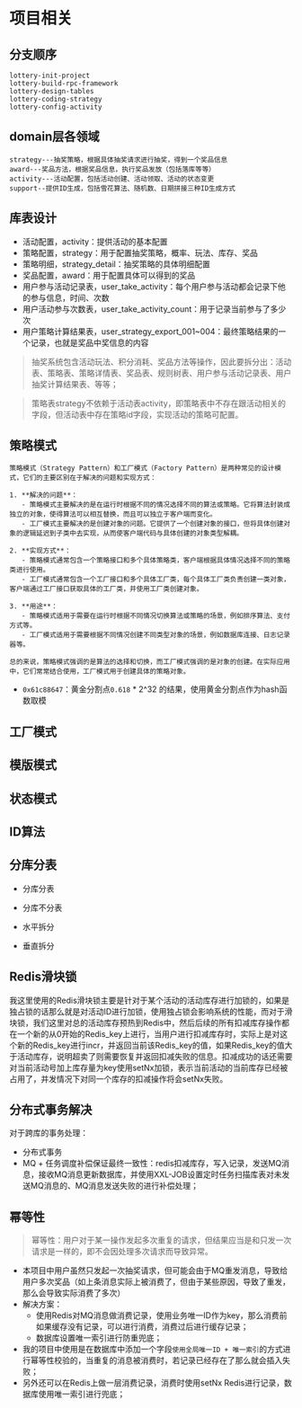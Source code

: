 # 项目相关


## 分支顺序
```text
lottery-init-project
lottery-build-rpc-framework
lottery-design-tables
lottery-coding-strategy
lottery-config-activity
```

## domain层各领域
```text
strategy---抽奖策略，根据具体抽奖请求进行抽奖，得到一个奖品信息
award---奖品方法，根据奖品信息，执行奖品发放（包括落库等等）
activity---活动配置，包括活动创建、活动领取、活动的状态变更
support--提供ID生成，包括雪花算法、随机数、日期拼接三种ID生成方式
```
## 库表设计
- 活动配置，activity：提供活动的基本配置
- 策略配置，strategy：用于配置抽奖策略，概率、玩法、库存、奖品
- 策略明细，strategy_detail：抽奖策略的具体明细配置
- 奖品配置，award：用于配置具体可以得到的奖品
- 用户参与活动记录表，user_take_activity：每个用户参与活动都会记录下他的参与信息，时间、次数
- 用户活动参与次数表，user_take_activity_count：用于记录当前参与了多少次
- 用户策略计算结果表，user_strategy_export_001~004：最终策略结果的一个记录，也就是奖品中奖信息的内容

> 抽奖系统包含活动玩法、积分消耗、奖品方法等操作，因此要拆分出：活动表、策略表、策略详情表、奖品表、规则树表、用户参与活动记录表、用户抽奖计算结果表、等等；

> 策略表strategy不依赖于活动表activity，即策略表中不存在跟活动相关的字段，但活动表中存在策略id字段，实现活动的策略可配置。





## 策略模式
```
策略模式（Strategy Pattern）和工厂模式（Factory Pattern）是两种常见的设计模式，它们的主要区别在于解决的问题和实现方式：

1. **解决的问题**：
   - 策略模式主要解决的是在运行时根据不同的情况选择不同的算法或策略。它将算法封装成独立的对象，使得算法可以相互替换，而且可以独立于客户端而变化。
   - 工厂模式主要解决的是创建对象的问题。它提供了一个创建对象的接口，但将具体创建对象的逻辑延迟到子类中去实现，从而使客户端代码与具体创建的对象类型解耦。

2. **实现方式**：
   - 策略模式通常包含一个策略接口和多个具体策略类，客户端根据具体情况选择不同的策略类进行使用。
   - 工厂模式通常包含一个工厂接口和多个具体工厂类，每个具体工厂类负责创建一类对象，客户端通过工厂接口获取具体的工厂类，并使用工厂类创建对象。

3. **用途**：
   - 策略模式适用于需要在运行时根据不同情况切换算法或策略的场景，例如排序算法、支付方式等。
   - 工厂模式适用于需要根据不同情况创建不同类型对象的场景，例如数据库连接、日志记录器等。

总的来说，策略模式强调的是算法的选择和切换，而工厂模式强调的是对象的创建。在实际应用中，它们常常结合使用，工厂模式用于创建具体的策略对象。
```

* `0x61c88647`：黄金分割点`0.618` * 2^32 的结果，使用黄金分割点作为hash函数取模

## 工厂模式

## 模版模式

## 状态模式


## ID算法


## 分库分表
* 分库分表
* 分库不分表

* 水平拆分
* 垂直拆分

## Redis滑块锁
我这里使用的Redis滑块锁主要是针对于某个活动的活动库存进行加锁的，如果是独占锁的话那么就是对活动ID进行加锁，使用独占锁会影响系统的性能，而对于滑块锁，我们这里对总的活动库存预热到Redis中，然后后续的所有扣减库存操作都在一个新的从0开始的Redis_key上进行，当用户进行扣减库存时，实际上是对这个新的Redis_key进行incr，并返回当前该Redis_key的值，如果Redis_key的值大于活动库存，说明超卖了则需要恢复并返回扣减失败的信息。扣减成功的话还需要对当前活动号加上库存量为key使用setNx加锁，表示当前活动的当前库存已经被占用了，并发情况下对同一个库存的扣减操作将会setNx失败。

## 分布式事务解决
对于跨库的事务处理：
* 分布式事务
* MQ + 任务调度补偿保证最终一致性：redis扣减库存，写入记录，发送MQ消息，接收MQ消息更新数据库，并使用XXL-JOB设置定时任务扫描库表对未发送MQ消息的、MQ消息发送失败的进行补偿处理；

## 幂等性
> 幂等性：用户对于某一操作发起多次重复的请求，但结果应当是和只发一次请求是一样的，即不会因处理多次请求而导致异常。

* 本项目中用户虽然只发起一次抽奖请求，但可能会由于MQ重发消息，导致给用户多次奖品（如上条消息实际上被消费了，但由于某些原因，导致了重发，那么会导致实际消费了多次）
* 解决方案：
	* 使用Redis对MQ消息做消费记录，使用业务唯一ID作为key，那么消费前如果缓存没有记录，可以进行消费，消费过后进行缓存记录；
	* 数据库设置唯一索引进行防重兜底；
* 我的项目中使用是在数据库中添加一个字段`使用全局唯一ID + 唯一索引`的方式进行幂等性校验的，当重复的消息被消费时，若记录已经存在了那么就会插入失败；
* 另外还可以在Redis上做一层消费记录，消费时使用setNx Redis进行记录，数据库使用唯一索引进行兜底；
